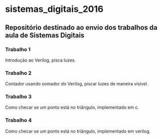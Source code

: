 # sistemas_digitais_2016

## Repositório destinado ao envio dos trabalhos da aula de Sistemas Digitais

### Trabalho 1
Introdução ao Verilog, pisca luzes.

### Trabalho 2
Contador usando somador do Verilog, piscar luzes de maneira visível.

### Trabalho 3
Como checar se um ponto está no triângulo, implementado em c.

### Trabalho 4
Como checar se um ponto está no triângulo, implementado em verilog.

